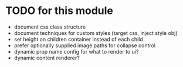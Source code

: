 # TODO for this module

* document css class structure
* document techniques for custom styles (target css, inject style obj)
* set height on children container instead of each child
* prefer optionally supplied image paths for collapse control
* dynamic prop name config for what to render to ui?
* dynamic content renderer?

